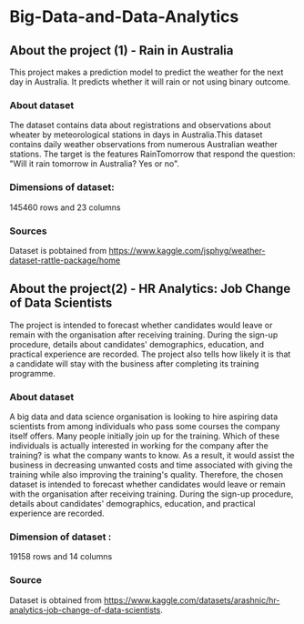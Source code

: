 # Big-Data-and-Data-Analytics
## About the project (1) - Rain in Australia
This project makes a prediction model to predict the weather for the next day in Australia. It predicts whether it will rain or not using binary outcome.

### About dataset
The dataset contains data about registrations and observations about wheater by meteorological stations in days in Australia.This dataset contains daily weather observations from numerous Australian weather stations. The target is the features RainTomorrow that respond the question: "Will it rain tomorrow in Australia? Yes or no".

### Dimensions of dataset:
145460 rows and 23 columns

### Sources
Dataset is pobtained from https://www.kaggle.com/jsphyg/weather-dataset-rattle-package/home

## About the project(2) - HR Analytics: Job Change of Data Scientists
The project is intended to forecast whether candidates would leave or remain with the organisation after receiving training. During the sign-up procedure, details about candidates' demographics, education, and practical experience are recorded. The project also tells how likely it is that a candidate will stay with the business after completing its training programme.

### About dataset
A big data and data science organisation is looking to hire aspiring data scientists from among individuals who pass some courses the company itself offers. Many people initially join up for the training. Which of these individuals is actually interested in working for the company after the training? is what the company wants to know. As a result, it would assist the business in decreasing unwanted costs and time associated with giving the training while also improving the training's quality. Therefore, the chosen dataset is intended to forecast whether candidates would leave or remain with the organisation after receiving training. During the sign-up procedure, details about candidates' demographics, education, and practical experience are recorded.

### Dimension of dataset :
19158 rows and 14 columns

### Source
Dataset is obtained from https://www.kaggle.com/datasets/arashnic/hr-analytics-job-change-of-data-scientists.
